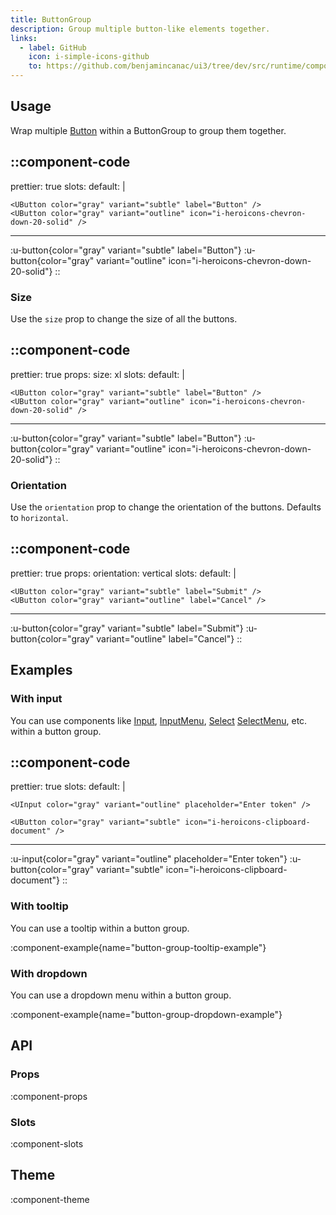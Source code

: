 ```yaml
---
title: ButtonGroup
description: Group multiple button-like elements together.
links:
  - label: GitHub
    icon: i-simple-icons-github
    to: https://github.com/benjamincanac/ui3/tree/dev/src/runtime/components/ButtonGroup.vue
---
```


## Usage

Wrap multiple [Button](/components/button) within a ButtonGroup to group them together.

::component-code
---
prettier: true
slots:
  default: |

    <UButton color="gray" variant="subtle" label="Button" />
    <UButton color="gray" variant="outline" icon="i-heroicons-chevron-down-20-solid" />
---
:u-button{color="gray" variant="subtle" label="Button"}
:u-button{color="gray" variant="outline" icon="i-heroicons-chevron-down-20-solid"}
::

### Size

Use the `size` prop to change the size of all the buttons.

::component-code
---
prettier: true
props:
  size: xl
slots:
  default: |

    <UButton color="gray" variant="subtle" label="Button" />
    <UButton color="gray" variant="outline" icon="i-heroicons-chevron-down-20-solid" />
---
:u-button{color="gray" variant="subtle" label="Button"}
:u-button{color="gray" variant="outline" icon="i-heroicons-chevron-down-20-solid"}
::

### Orientation

Use the `orientation` prop to change the orientation of the buttons. Defaults to `horizontal`.

::component-code
---
prettier: true
props:
  orientation: vertical
slots:
  default: |

    <UButton color="gray" variant="subtle" label="Submit" />
    <UButton color="gray" variant="outline" label="Cancel" />
---
:u-button{color="gray" variant="subtle" label="Submit"}
:u-button{color="gray" variant="outline" label="Cancel"}
::

## Examples

### With input

You can use components like [Input](/components/input), [InputMenu](/components/input-menu), [Select](/components/select) [SelectMenu](/components/select-menu), etc. within a button group.

::component-code
---
prettier: true
slots:
  default: |

    <UInput color="gray" variant="outline" placeholder="Enter token" />

    <UButton color="gray" variant="subtle" icon="i-heroicons-clipboard-document" />
---
:u-input{color="gray" variant="outline" placeholder="Enter token"}
:u-button{color="gray" variant="subtle" icon="i-heroicons-clipboard-document"}
::

### With tooltip

You can use a tooltip within a button group.

:component-example{name="button-group-tooltip-example"}

### With dropdown

You can use a dropdown menu within a button group.

:component-example{name="button-group-dropdown-example"}

## API

### Props

:component-props

### Slots

:component-slots

## Theme

:component-theme
